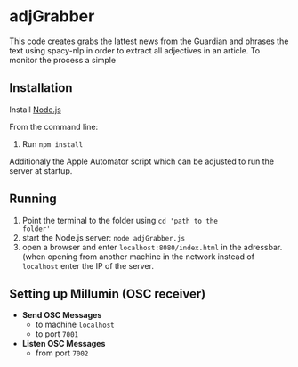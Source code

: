 # adjGrabber


This code creates grabs the lattest news from the Guardian and phrases the text using spacy-nlp in order to extract all adjectives in an article. To monitor the process a simple 

## Installation

Install <a href="https://nodejs.org/en/">Node.js</a>

From the command line:

1. Run <code>npm install</code>

Additionaly the Apple Automator script which can be adjusted to run the server at startup.



## Running

1. Point the terminal to the folder using <code>cd 'path to the folder'</code>
2. start the Node.js server: <code>node adjGrabber.js</code>
3. open a browser and enter <code>localhost:8080/index.html</code> in the adressbar. (when opening from another machine in the network instead of <code>localhost</code> enter the IP of the server.

## Setting up Millumin (OSC receiver)

- <b>Send OSC Messages</b> 
	- to machine <code>localhost</code> 
	- to port <code>7001</code> 
- <b>Listen OSC Messages </b> 
	- from port <code>7002</code>